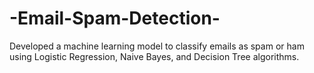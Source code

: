 # -Email-Spam-Detection-
  Developed a machine learning model to classify emails as spam or ham using Logistic Regression, Naive Bayes, and Decision Tree algorithms.
